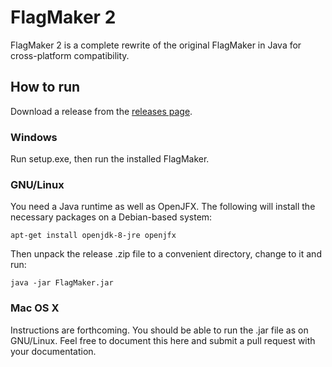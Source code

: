 
# FlagMaker 2

FlagMaker 2 is a complete rewrite of the original FlagMaker in Java for cross-platform compatibility.

## How to run

Download a release from the [releases page](https://github.com/andrewsarnold/FlagMaker-2/releases).

### Windows

Run setup.exe, then run the installed FlagMaker. 

### GNU/Linux

You need a Java runtime as well as OpenJFX. The following will install the necessary packages on a Debian-based system:

    apt-get install openjdk-8-jre openjfx

Then unpack the release .zip file to a convenient directory, change to it and run:

    java -jar FlagMaker.jar


### Mac OS X

Instructions are forthcoming. You should be able to run the .jar file as on GNU/Linux. Feel free to document this here and submit a pull request with your documentation.
